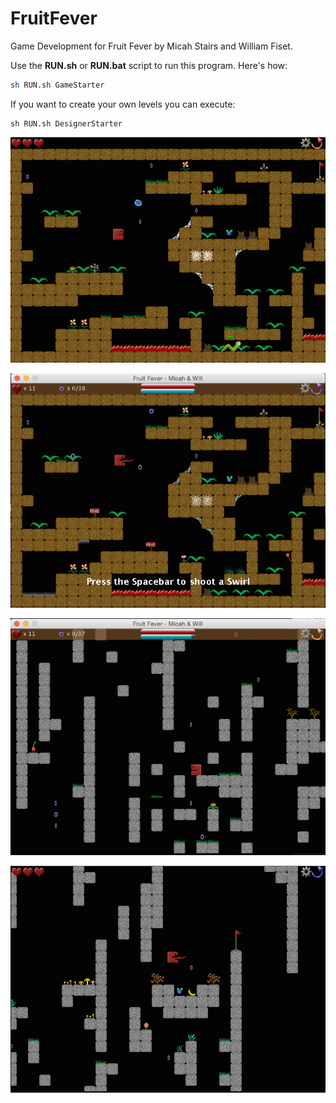 FruitFever
==========

Game Development for Fruit Fever by Micah Stairs and William Fiset.

Use the **RUN.sh** or **RUN.bat** script to run this program. Here's how:
```bash
sh RUN.sh GameStarter
```
If you want to create your own levels you can execute:
```
sh RUN.sh DesignerStarter
```


![Alt text](https://github.com/MicahAndWill/FruitFever/blob/master/ScreenShots/FruitFever1.png "FruitFever Screen Shot")


![Alt text](https://raw.githubusercontent.com/MicahAndWill/FruitFever/master/ScreenShots/screenshot1.png "FruitFever Screen Shot")


![Alt text](https://raw.githubusercontent.com/MicahAndWill/FruitFever/master/ScreenShots/screenshot2.png "FruitFever Screen Shot")

![Alt text](https://github.com/MicahAndWill/FruitFever/blob/master/ScreenShots/FruitFever0.png "FruitFever Screen Shot")
